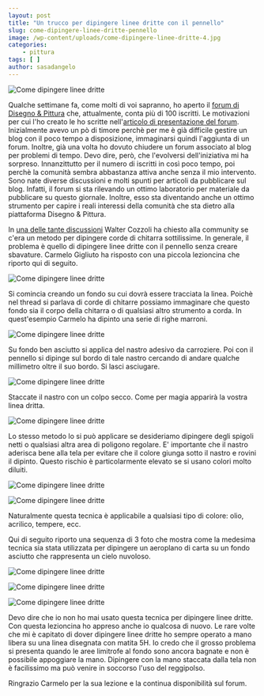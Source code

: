 ```yaml
---
layout: post
title: "Un trucco per dipingere linee dritte con il pennello"
slug: come-dipingere-linee-dritte-pennello
image: /wp-content/uploads/come-dipingere-linee-dritte-4.jpg
categories:
    - pittura
tags: [ ]
author: sasadangelo
---
```


![Come dipingere linee dritte](https://www.disegnoepittura.it/wp-content/uploads/come-dipingere-linee-dritte-4.jpg "Come dipingere linee dritte")

Qualche settimane fa, come molti di voi sapranno, ho aperto il [forum di Disegno & Pittura](http://forum.disegnoepittura.it) che, attualmente, conta più di 100 iscritti. Le motivazioni per cui l'ho creato le ho scritte nell'[articolo di presentazione del forum](https://www.disegnoepittura.it/forum-disegno-pittura-community-disegnare-dipingere/). Inizialmente avevo un pò di timore perchè per me è già difficile gestire un blog con il poco tempo a disposizione, immaginarsi quindi l'aggiunta di un forum. Inoltre, già una volta ho dovuto chiudere un forum associato al blog per problemi di tempo. Devo dire, però, che l'evolversi dell'iniziativa mi ha sorpreso. Innanzittutto per il numero di iscritti in così poco tempo, poi perchè la comunità sembra abbastanza attiva anche senza il mio intervento. Sono nate diverse discussioni e molti spunti per articoli da pubblicare sul blog. Infatti, il forum si sta rilevando un ottimo laboratorio per materiale da pubblicare su questo giornale. Inoltre, esso sta diventando anche un ottimo strumento per capire i reali interessi della comunità che sta dietro alla piattaforma Disegno & Pittura.

In [una delle tante discussioni](http://forum.disegnoepittura.it/viewtopic.php?f=5&t=47) Walter Cozzoli ha chiesto alla community se c'era un metodo per dipingere corde di chitarra sottilissime. In generale, il problema è quello di dipingere linee dritte con il pennello senza creare sbavature. Carmelo Gigliuto ha risposto con una piccola lezioncina che riporto qui di seguito.

![Come dipingere linee dritte](https://www.disegnoepittura.it/wp-content/uploads/come-dipingere-linee-dritte-1.jpg "Come dipingere linee dritte")

Si comincia creando un fondo su cui dovrà essere tracciata la linea. Poichè nel thread si parlava di corde di chitarre possiamo immaginare che questo fondo sia il corpo della chitarra o di qualsiasi altro strumento a corda. In quest'esempio Carmelo ha dipinto una serie di righe marroni.

![Come dipingere linee dritte](https://www.disegnoepittura.it/wp-content/uploads/come-dipingere-linee-dritte-2.jpg "Come dipingere linee dritte")

Su fondo ben asciutto si applica del nastro adesivo da carroziere. Poi con il pennello si dipinge sul bordo di tale nastro cercando di andare qualche millimetro oltre il suo bordo. Si lasci asciugare.

![Come dipingere linee dritte](https://www.disegnoepittura.it/wp-content/uploads/come-dipingere-linee-dritte-3.jpg "Come dipingere linee dritte")

Staccate il nastro con un colpo secco. Come per magia apparirà la vostra linea dritta.

![Come dipingere linee dritte](https://www.disegnoepittura.it/wp-content/uploads/come-dipingere-linee-dritte-4.jpg "Come dipingere linee dritte")

Lo stesso metodo lo si può applicare se desideriamo dipingere degli spigoli netti o qualsiasi altra area di poligono regolare. E' importante che il nastro aderisca bene alla tela per evitare che il colore giunga sotto il nastro e rovini il dipinto. Questo rischio è particolarmente elevato se si usano colori molto diluiti.

![Come dipingere linee dritte](https://www.disegnoepittura.it/wp-content/uploads/come-dipingere-linee-dritte-5.jpg "Come dipingere linee dritte")

![Come dipingere linee dritte](https://www.disegnoepittura.it/wp-content/uploads/come-dipingere-linee-dritte-6.jpg "Come dipingere linee dritte")

Naturalmente questa tecnica è applicabile a qualsiasi tipo di colore: olio, acrilico, tempere, ecc.

Qui di seguito riporto una sequenza di 3 foto che mostra come la medesima tecnica sia stata utilizzata per dipingere un aeroplano di carta su un fondo asciutto che rappresenta un cielo nuvoloso.

![Come dipingere linee dritte](https://www.disegnoepittura.it/wp-content/uploads/come-dipingere-linee-dritte-7.jpg "Come dipingere linee dritte")

![Come dipingere linee dritte](https://www.disegnoepittura.it/wp-content/uploads/come-dipingere-linee-dritte-8.jpg "Come dipingere linee dritte")

![Come dipingere linee dritte](https://www.disegnoepittura.it/wp-content/uploads/come-dipingere-linee-dritte-9.jpg "Come dipingere linee dritte")

Devo dire che io non ho mai usato questa tecnica per dipingere linee dritte. Con questa lezioncina ho appreso anche io qualcosa di nuovo. Le rare volte che mi è capitato di dover dipingere linee dritte ho sempre operato a mano libera su una linea disegnata con matita 5H. Io credo che il grosso problema si presenta quando le aree limitrofe al fondo sono ancora bagnate e non è possibile appoggiare la mano. Dipingere con la mano staccata dalla tela non è facilissimo ma può venire in soccorso l'uso del reggipolso.

Ringrazio Carmelo per la sua lezione e la continua disponibilità sul forum.
